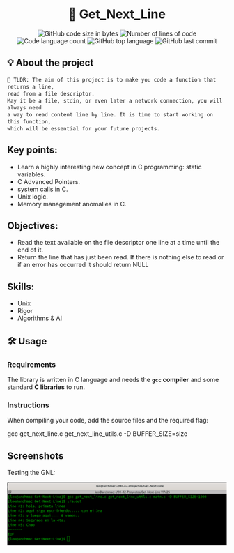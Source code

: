 <h1 align="center">
	📖 Get_Next_Line
</h1>

<p align="center">
	<img alt="GitHub code size in bytes" src="https://img.shields.io/github/languages/code-size/LeonMoreno/Get-Next-Line?color=yellow">
	<img alt="Number of lines of code" src="https://img.shields.io/tokei/lines/github/LeonMoreno/Get-Next-Line?color=critical"/>
	<img alt="Code language count" src="https://img.shields.io/github/languages/count/LeonMoreno/Get-Next-Line?color=yellow"/>
	<img alt="GitHub top language" src="https://img.shields.io/github/languages/top/LeonMoreno/Get-Next-Line?color=blue"/>
	<img alt="GitHub last commit" src="https://img.shields.io/github/last-commit/LeonMoreno/Get-Next-Line?color=green"/>
</p>


## 💡 About the project

	🚀 TLDR: The aim of this project is to make you code a function that returns a line,
	read from a file descriptor.
	May it be a file, stdin, or even later a network connection, you will always need 
	a way to read content line by line. It is time to start working on this function, 
	which will be essential for your future projects. 

## Key points:
* Learn a highly interesting new concept in C programming: static variables.
* C Advanced Pointers.
* system calls in C.
* Unix logic.
* Memory management anomalies in C.


## Objectives:
* Read the text available on the file descriptor one line at a time until the end of it.
* Return the line that has just been read. If there is nothing else to read or if an error has occurred it should return NULL


## Skills:
* Unix
* Rigor
* Algorithms & AI


## 🛠️ Usage

### Requirements

The library is written in C language and needs the **`gcc` compiler** and some standard **C libraries** to run.

### Instructions

When compiling your code, add the source files and the required flag:

gcc get_next_line.c get_next_line_utils.c -D BUFFER_SIZE=size

## Screenshots

Testing the GNL:

<img src="img/gnl.png" width="800" />

